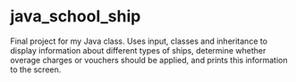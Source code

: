# java_school_ship
Final project for my Java class.  Uses input, classes and inheritance to display information about different types of ships, 
determine whether overage charges or vouchers should be applied, and prints this information to the screen.
